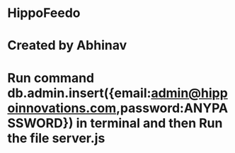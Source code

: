 # HippoFeedo
# Created by Abhinav
# Run command db.admin.insert({email:admin@hippoinnovations.com,password:ANYPASSWORD}) in terminal and then Run the file server.js
